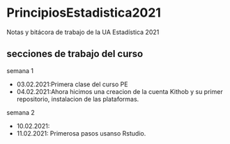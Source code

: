 # PrincipiosEstadistica2021
Notas y bitácora  de trabajo de la UA Estadística 2021


## secciones de trabajo del curso

semana 1
+ 03.02.2021:Primera clase del curso PE
+ 04.02.2021:Ahora hicimos una creacion de la cuenta Kithob y su primer repositorio, instalacion de las plataformas.

semana 2
+ 10.02.2021:
+ 11.02.2021: Primerosa pasos usanso Rstudio.